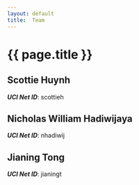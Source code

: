 ```yaml
---
layout: default
title:  Team
---
```


# {{ page.title }}


## Scottie Huynh
***UCI Net ID***: scottieh

## Nicholas William Hadiwijaya
***UCI Net ID***: nhadiwij

## Jianing Tong
***UCI Net ID***: jianingt
